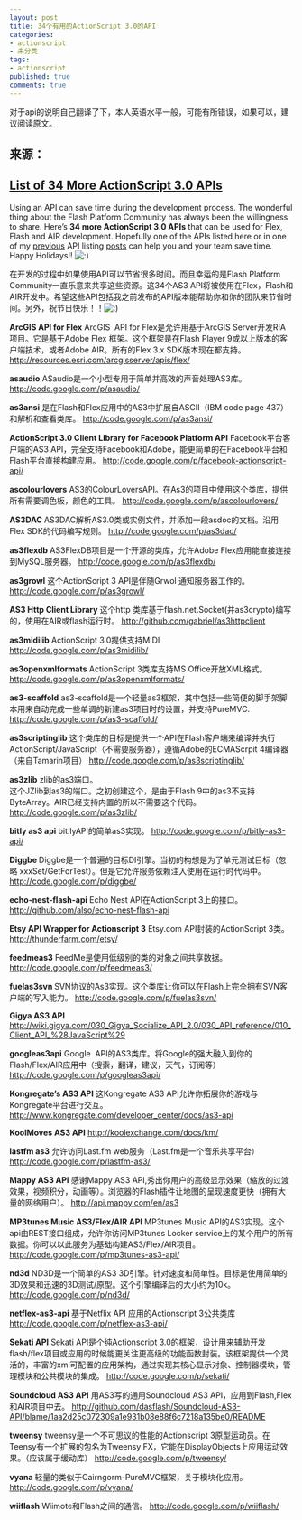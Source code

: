 ```yaml
---
layout: post
title: 34个有用的ActionScript 3.0的API
categories:
- actionscript
- 未分类
tags:
- actionscript
published: true
comments: true
---
```

<p>对于api的说明自己翻译了下，本人英语水平一般，可能有所错误，如果可以，建议阅读原文。
<h2>来源：</h2>
<h2><a title="Permanent Link: List of 34 More ActionScript 3.0 APIs" rel="bookmark" href="http://seantheflexguy.com/blog/2009/12/19/list-of-34-more-actionscript-30-apis/">List of 34 More ActionScript 3.0 APIs</a></h2>
Using an API can save time during the development process. The wonderful thing about the Flash Platform Community has always been the willingness to share. Here’s <strong>34 more ActionScript 3.0 APIs</strong> that can be used for Flex, Flash and AIR development. Hopefully one of the APIs listed here or in one of my <a href="http://seantheflexguy.com/blog/2007/08/13/list-of-22-actionscript-30-apis/">previous</a> API listing <a href="http://seantheflexguy.com/blog/2008/05/24/36-new-cool-flex-and-as3-tools-libraries-and-components/">posts</a> can help you and your team save time. Happy Holidays!! <img src="http://seantheflexguy.com/blog/wp-includes/images/smilies/icon_smile.gif" alt=":)" /></p>

<p>在开发的过程中如果使用API可以节省很多时间。而且幸运的是Flash Platform Community一直乐意来共享这些资源。这34个AS3 API将被使用在Flex，Flash和AIR开发中。希望这些API包括我之前发布的API版本能帮助你和你的团队来节省时间。另外，祝节日快乐！！<img src="http://seantheflexguy.com/blog/wp-includes/images/smilies/icon_smile.gif" alt=":)" /></p>

<p><strong>ArcGIS API for Flex</strong>
ArcGIS  API for Flex是允许用基于ArcGIS Server开发RIA项目。它是基于Adobe Flex 框架。这个框架是在Flash Player 9或以上版本的客户端技术，或者Adobe AIR。所有的Flex 3.x SDK版本现在都支持。
<a href="http://resources.esri.com/arcgisserver/apis/flex/">http://resources.esri.com/arcgisserver/apis/flex/</a></p>

<p><strong>asaudio</strong>
ASaudio是一个小型专用于简单并高效的声音处理AS3库。
<a href="http://code.google.com/p/asaudio/">http://code.google.com/p/asaudio/</a></p>

<p><strong>as3ansi</strong>
是在Flash和Flex应用中的AS3中扩展自ASCII（IBM code page 437）和解析和查看类库。
<a href="http://code.google.com/p/as3ansi/">http://code.google.com/p/as3ansi/</a></p>

<p><strong>ActionScript 3.0 Client Library for Facebook Platform API</strong>
Facebook平台客户端的AS3 API，完全支持Facebook和Adobe，能更简单的在Facebook平台和Flash平台直接构建应用。
<a href="http://code.google.com/p/facebook-actionscript-api/">http://code.google.com/p/facebook-actionscript-api/</a></p>

<p><strong>ascolourlovers</strong>
AS3的ColourLoversAPI。在As3的项目中使用这个类库，提供所有需要调色板，颜色的工具。
<a href="http://code.google.com/p/ascolourlovers/">http://code.google.com/p/ascolourlovers/</a></p>

<p><strong>AS3DAC </strong>
AS3DAC解析AS3.0类或实例文件，并添加一段asdoc的文档。沿用Flex SDK的代码编写规则。
<a href="http://code.google.com/p/as3dac/">http://code.google.com/p/as3dac/</a></p>

<p><strong>as3flexdb</strong>
AS3FlexDB项目是一个开源的类库，允许Adobe Flex应用能直接连接到MySQL服务器。
<a href="http://code.google.com/p/as3flexdb/">http://code.google.com/p/as3flexdb/</a></p>

<p><strong>as3growl</strong>
这个ActionScript 3 API是伴随Grwol 通知服务器工作的。
<a href="http://code.google.com/p/as3growl/">http://code.google.com/p/as3growl/</a></p>

<p><strong>AS3 Http Client Library</strong>
这个http 类库基于flash.net.Socket(并as3crypto)编写的，使用在AIR或flash运行时。
<a href="http://github.com/gabriel/as3httpclient">http://github.com/gabriel/as3httpclient</a></p>

<p><strong>as3midilib</strong>
ActionScript 3.0提供支持MIDI
<a href="http://code.google.com/p/as3midilib/">http://code.google.com/p/as3midilib/</a></p>

<p><strong>as3openxmlformats</strong>
ActionScript 3类库支持MS Office开放XML格式。
<a href="http://code.google.com/p/as3openxmlformats/">http://code.google.com/p/as3openxmlformats/</a></p>

<p><strong>as3-scaffold</strong>
as3-scaffold是一个轻量as3框架，其中包括一些简便的脚手架脚本用来自动完成一些单调的新建as3项目时的设置，并支持PureMVC.
<a href="http://code.google.com/p/as3-scaffold/">http://code.google.com/p/as3-scaffold/</a></p>

<p><strong>as3scriptinglib</strong>
这个类库的目标是提供一个API在Flash客户端来编译并执行 ActionScript/JavaScript（不需要服务器），遵循Adobe的ECMAScrpit 4编译器（来自Tamarin项目）
<a href="http://code.google.com/p/as3scriptinglib/">http://code.google.com/p/as3scriptinglib/</a></p>

<p><strong>as3zlib</strong>
zlib的as3端口。<br />
这个JZlib到as3的端口。之初创建这个，是由于Flash 9中的as3不支持ByteArray。AIR已经支持内置的所以不需要这个代码。
<a href="http://code.google.com/p/as3zlib/">http://code.google.com/p/as3zlib/</a></p>

<p><strong>bitly as3 api</strong>
bit.lyAPI的简单as3实现。
<a href="http://code.google.com/p/bitly-as3-api/">http://code.google.com/p/bitly-as3-api/</a></p>

<p><strong>Diggbe </strong>
Diggbe是一个普遍的目标DI引擎。当初的构想是为了单元测试目标（忽略 xxxSet/GetForTest）。但是它允许服务依赖注入使用在运行时代码中。
<a href="http://code.google.com/p/diggbe/">http://code.google.com/p/diggbe/</a></p>

<p><strong>echo-nest-flash-api</strong>
Echo Nest API在ActionScript 3上的接口。
<a href="http://github.com/also/echo-nest-flash-api">http://github.com/also/echo-nest-flash-api</a></p>

<p><strong>Etsy API Wrapper for Actionscript 3</strong>
Etsy.com API封装的ActionScript 3类。
<a href="http://thunderfarm.com/etsy/">http://thunderfarm.com/etsy/</a></p>

<p><strong>feedmeas3</strong>
FeedMe是使用低级别的类的对象之间共享数据。
<a href="http://code.google.com/p/feedmeas3/">http://code.google.com/p/feedmeas3/</a></p>

<p><strong>fuelas3svn </strong>
SVN协议的As3实现。这个类库让你可以在Flash上完全拥有SVN客户端的写入能力。
<a href="http://code.google.com/p/fuelas3svn/">http://code.google.com/p/fuelas3svn/</a></p>

<p><strong>Gigya AS3 API</strong>
<a href="http://wiki.gigya.com/030_Gigya_Socialize_API_2.0/030_API_reference/010_Client_API_%28JavaScript%29">http://wiki.gigya.com/030_Gigya_Socialize_API_2.0/030_API_reference/010_Client_API_%28JavaScript%29</a></p>

<p><strong>googleas3api</strong>
Google  API的AS3类库。将Google的强大融入到你的Flash/Flex/AIR应用中（搜索，翻译，建议，天气，订阅等）
<a href="http://code.google.com/p/googleas3api/">http://code.google.com/p/googleas3api/</a></p>

<p><strong>Kongregate’s AS3 API</strong>
这Kongregate AS3 API允许你拓展你的游戏与Kongregate平台进行交互。
<a href="http://www.kongregate.com/developer_center/docs/as3-api">http://www.kongregate.com/developer_center/docs/as3-api</a></p>

<p><strong>KoolMoves AS3 API</strong>
<a href="http://koolexchange.com/docs/km/">http://koolexchange.com/docs/km/</a></p>

<p><strong>lastfm as3</strong>
允许访问Last.fm web服务（Last.fm是一个音乐共享平台）
<a href="http://code.google.com/p/lastfm-as3/">http://code.google.com/p/lastfm-as3/</a></p>

<p><strong>Mappy AS3 API</strong>
感谢Mappy AS3 API,秀出你用户的高级显示效果（缩放的过渡效果，视频积分，动画等）。浏览器的Flash插件让地图的呈现速度更快（拥有大量的网络用户）。
<a href="http://api.mappy.com/en/as3">http://api.mappy.com/en/as3</a></p>

<p><strong>MP3tunes Music AS3/Flex/AIR API</strong>
MP3tunes Music API的AS3实现。这个api由REST接口组成，允许你访问MP3tunes Locker service上的某个用户的所有数据。你可以以此服务为基础构建AS3/Flex/AIR项目。
<a href="http://code.google.com/p/mp3tunes-as3-api/">http://code.google.com/p/mp3tunes-as3-api/</a></p>

<p><strong>nd3d</strong>
ND3D是一个简单的AS3 3D引擎。针对速度和简单性。目标是使用简单的3D效果和迅速的3D测试/原型。这个引擎编译后的大小约为10k。
<a href="http://code.google.com/p/nd3d/">http://code.google.com/p/nd3d/</a></p>

<p><strong>netflex-as3-api</strong>
基于Netflix API 应用的Actionscript 3公共类库
<a href="http://code.google.com/p/netflex-as3-api/">http://code.google.com/p/netflex-as3-api/</a></p>

<p><strong>Sekati API</strong>
Sekati API是个纯Actionscript 3.0的框架，设计用来辅助开发flash/flex项目或应用的时候能更关注更高级的功能函数封装。该框架提供一个灵活的，丰富的xml可配置的应用架构，通过实现其核心显示对象、控制器模块，管理模块和公共模块的集成。
<a href="http://code.google.com/p/sekati/">http://code.google.com/p/sekati/</a></p>

<p><strong>Soundcloud AS3 API</strong>
用AS3写的通用Soundcloud AS3 API，应用到Flash,Flex和AIR项目中去。
<a href="http://github.com/dasflash/Soundcloud-AS3-API/blame/1aa2d25c072309a1e931b08e88f6c7218a135be0/README">http://github.com/dasflash/Soundcloud-AS3-API/blame/1aa2d25c072309a1e931b08e88f6c7218a135be0/README</a></p>

<p><strong>tweensy</strong>
tweensy是一个不可思议的性能的Actionscript 3原型运动员。在Teensy有一个扩展的包名为Tweensy FX，它能在DisplayObjects上应用运动效果。（应该属于缓动库）
<a href="http://code.google.com/p/tweensy/">http://code.google.com/p/tweensy/</a></p>

<p><strong>vyana </strong>
轻量的类似于Cairngorm-PureMVC框架，关于模块化应用。
<a href="http://code.google.com/p/vyana/">http://code.google.com/p/vyana/</a></p>

<p><strong>wiiflash</strong>
Wiimote和Flash之间的通信。
<a href="http://code.google.com/p/wiiflash/">http://code.google.com/p/wiiflash/</a></p>
